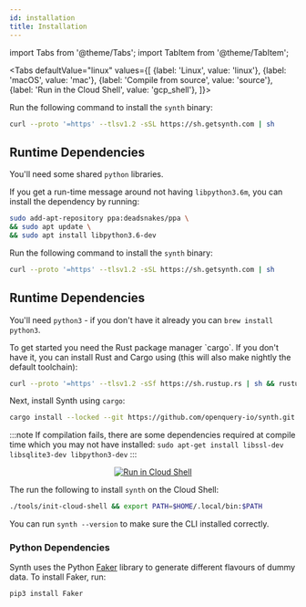 ```yaml
---
id: installation
title: Installation
---
```


import Tabs from '@theme/Tabs';
import TabItem from '@theme/TabItem';

<Tabs
  defaultValue="linux"
  values={[
    {label: 'Linux', value: 'linux'},
    {label: 'macOS', value: 'mac'},
    {label: 'Compile from source', value: 'source'},
    {label: 'Run in the Cloud Shell', value: 'gcp_shell'},
  ]}>
  
  <TabItem value='linux'>
  
Run the following command to install the `synth` binary:


```bash
curl --proto '=https' --tlsv1.2 -sSL https://sh.getsynth.com | sh
```

## Runtime Dependencies

You'll need some shared `python` libraries. 

If you get a run-time message around not having `libpython3.6m`, you can install the dependency by running:

```bash
sudo add-apt-repository ppa:deadsnakes/ppa \
&& sudo apt update \
&& sudo apt install libpython3.6-dev
```


  </TabItem>
  
  <TabItem value='mac'>
  
Run the following command to install the `synth` binary:


```bash
curl --proto '=https' --tlsv1.2 -sSL https://sh.getsynth.com | sh
```

## Runtime Dependencies
You'll need `python3` - if you don't have it already you can `brew install python3`.

  </TabItem>
  
  <TabItem value='source'>
To get started you need the Rust package manager `cargo`. If you don't have it, you can install Rust and Cargo using (this will also make nightly the default toolchain):

```bash
curl --proto '=https' --tlsv1.2 -sSf https://sh.rustup.rs | sh && rustup default nightly
```

Next, install Synth using `cargo`:

```bash
cargo install --locked --git https://github.com/openquery-io/synth.git synth
```
:::note
If compilation fails, there are some dependencies required at compile time which you may not have installed: `sudo apt-get install libssl-dev libsqlite3-dev libpython3-dev`
:::
    
  </TabItem>
  
  <TabItem value='gcp_shell'>

<div align="center">
<a href="https://ssh.cloud.google.com/cloudshell/editor?cloudshell_git_repo=https://github.com/openquery-io/synth.git&cloudshell_print=tools/README-cloud-shell"><img alt="Run in Cloud Shell" src="https://storage.googleapis.com/gweb-cloudblog-publish/images/run_on_google_cloud.max-300x300.png"></img></a>
</div>

The run the following to install `synth` on the Cloud Shell:
```bash
./tools/init-cloud-shell && export PATH=$HOME/.local/bin:$PATH
```

  
  </TabItem>
</Tabs>

You can run `synth --version` to make sure the CLI installed correctly.

### Python Dependencies
Synth uses the Python [Faker](https://pypi.org/project/Faker/) library to generate different flavours of dummy data. To install Faker, run:

```bash
pip3 install Faker
```